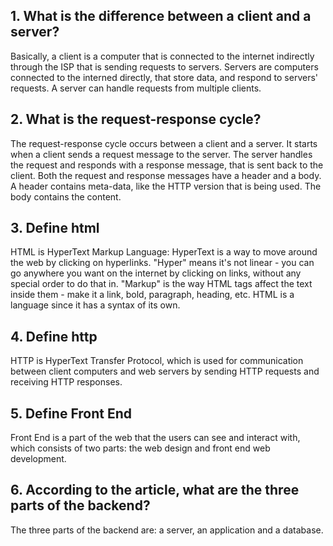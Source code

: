 ## 1. What is the difference between a client and a server?

Basically, a client is a computer that is connected to the internet indirectly through the ISP that is sending requests to servers. Servers are computers connected to the interned directly, that store data, and respond to servers' requests. A server can handle requests from multiple clients.

## 2. What is the request-response cycle?

The request-response cycle occurs between a client and a server. It starts when a client sends a request message to the server. The server handles the request and responds with a response message, that is sent back to the client. Both the request and response messages have a header and a body. A header contains meta-data, like the HTTP version that is being used. The body contains the content.

## 3. Define html

HTML is HyperText Markup Language: HyperText is a way to move around the web by clicking on hyperlinks. "Hyper" means it's not linear - you can go anywhere you want on the internet by clicking on links, without any special order to do that in. "Markup" is the way HTML tags affect the text inside them - make it a link, bold, paragraph, heading, etc. HTML is a language since it has a syntax of its own.

## 4. Define http

HTTP is HyperText Transfer Protocol, which is used for communication between client computers and web servers by sending HTTP requests and receiving HTTP responses.

## 5. Define Front End

Front End is a part of the web that the users can see and interact with, which consists of two parts: the web design and front end web development.

## 6. According to the article, what are the three parts of the backend?

The three parts of the backend are: a server, an application and a database.
